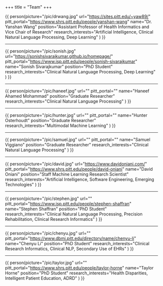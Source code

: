 +++
title = "Team"
+++

{{ person(picture="/pic/drwang.jpg"
          url="https://sites.pitt.edu/~yaw89/"
          pitt_portal="https://www.shrs.pitt.edu/people/yanshan-wang"
          name="Dr. Yanshan Wang"
          position="Assistant Professor of Health Informatics and Vice Chair of Research"
          research_interests="Artificial Intelligence, Clinical Natural Language Processing, Deep Learning"
    ) }}

---

{{ person(picture="/pic/sonish.jpg"
          url="https://sonishsivarajkumar.github.io/homepage/"
          pitt_portal="https://www.isp.pitt.edu/people/sonish-sivarajkumar"
          name="Sonish Sivarajkumar"
          position="PhD Student"
          research_interests="Clinical Natural Language Processing, Deep Learning"
    ) }}

---

{{ person(picture="/pic/haneef.jpg"
          url=""
          pitt_portal=""
          name="Haneef Ahamed Mohammad"
          position="Graduate Researcher"
          research_interests="Clinical Natural Language Processing"
    ) }}

---

{{ person(picture="/pic/hunter.jpg"
          url=""
          pitt_portal=""
          name="Hunter Osterhoudt"
          position="Graduate Researcher"
          research_interests="Multimodal Machine Learning"
    ) }}

---

{{ person(picture="/pic/samuel.jpg"
          url=""
          pitt_portal=""
          name="Samuel Viggiano"
          position="Graduate Researcher"
          research_interests="Clinical Natural Language Processing"
    ) }}

---

{{ person(picture="/pic/david.jpg"
          url="https://www.davidoniani.com/"
          pitt_portal="https://www.shrs.pitt.edu/people/david-oniani"
          name="David Oniani"
          position="Staff Machine Learning Research Scientist"
          research_interests="Artificial Intelligence, Software Engineering, Emerging Technologies"
    ) }}

---

{{ person(picture="/pic/stephen.jpg"
          url=""
          pitt_portal="https://www.isp.pitt.edu/people/stephen-shaffran"
          name="Stephen Shaffran"
          position="PhD Student"
          research_interests="Clinical Natural Language Processing, Precision Rehabilitation, Clinical Research Informatics"
    ) }}

---

{{ person(picture="/pic/chenyu.jpg"
          url=""
          pitt_portal="https://www.dbmi.pitt.edu/directory/name/chenyu-li"
          name="Chenyu Li"
          position="PhD Student"
          research_interests="Clinical Research Informatics, Clinical NLP, Secondary Use of EHRs"
    ) }}

---

{{ person(picture="/pic/taylor.jpg"
          url=""
          pitt_portal="https://www.shrs.pitt.edu/people/taylor-horne"
          name="Taylor Horne"
          position="PhD Student"
          research_interests="Health Disparities, Intelligent Patient Education, ADRD"
    ) }}
